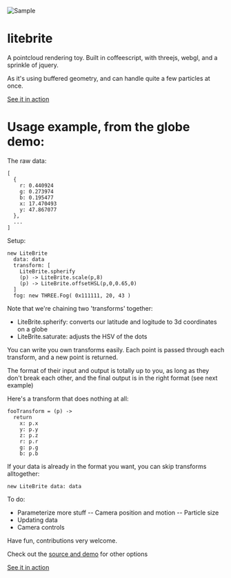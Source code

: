 ![Sample](https://raw.github.com/bwiklund/litebrite/master/source/images/globes.png)

litebrite
===

A pointcloud rendering toy. Built in coffeescript, with threejs, webgl, and a sprinkle of jquery.

As it's using buffered geometry, and can handle quite a few particles at once.

[See it in action](http://bwiklund.github.com/litebrite)

Usage example, from the globe demo:
===

The raw data:
```
[
  {
    r: 0.440924
    g: 0.273974
    b: 0.195477
    x: 17.470493
    y: 47.867077
  },
  ...
]
```

Setup:
```
new LiteBrite
  data: data
  transform: [
    LiteBrite.spherify
    (p) -> LiteBrite.scale(p,8)
    (p) -> LiteBrite.offsetHSL(p,0,0.65,0)
  ]
  fog: new THREE.Fog( 0x111111, 20, 43 )
```

Note that we're chaining two 'transforms' together:

- LiteBrite.spherify: converts our latitude and logitude to 3d coordinates on a globe
- LiteBrite.saturate: adjusts the HSV of the dots

You can write you own transforms easily. Each point is passed through each transform, and a new point is returned. 

The format of their input and output is totally up to you, as long as they don't break each other, and the final output is in the right format (see next example)

Here's a transform that does nothing at all:
```
fooTransform = (p) ->
  return
    x: p.x
    y: p.y
    z: p.z
    r: p.r
    g: p.g
    b: p.b
```

If your data is already in the format you want, you can skip transforms alltogether:

```
new LiteBrite data: data
```

To do:
- Parameterize more stuff
-- Camera position and motion
-- Particle size
- Updating data
- Camera controls

Have fun, contributions very welcome.

Check out the [source and demo](https://github.com/bwiklund/litebrite/tree/master/source/javascripts) for other options

[See it in action](http://bwiklund.github.com/litebrite)
